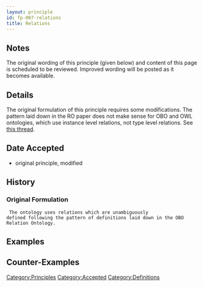 ```yaml
---
layout: principle
id: fp-007-relations
title: Relations
---
```


Notes
-----

The original wording of this principle (given below) and content of this page is scheduled to be reviewed. Improved wording will be posted as it becomes available.

Details
-------

The original formulation of this principle requires some modifications.
The pattern laid down in the RO paper does not make sense for OBO and
OWL ontologies, which use instance level relations, not type level
relations. See [this
thread](http://groups.google.com/group/obo-relations/browse_thread/thread/29fc616eb570f7dc/fc0647f190b5f178).

Date Accepted
-------------

-   original principle, modified

History
-------

### Original Formulation

```
 The ontology uses relations which are unambiguously
defined following the pattern of definitions laid down in the OBO
Relation Ontology. 
```

Examples
--------

Counter-Examples
----------------

<Category:Principles> <Category:Accepted> <Category:Definitions>
